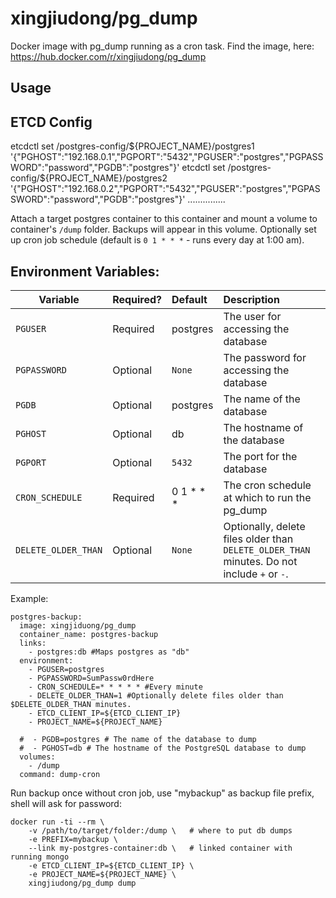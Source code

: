 xingjiudong/pg_dump
================

Docker image with pg_dump running as a cron task. Find the image, here: https://hub.docker.com/r/xingjiudong/pg_dump

## Usage

## ETCD Config
etcdctl set /postgres-config/${PROJECT_NAME}/postgres1 '{"PGHOST":"192.168.0.1","PGPORT":"5432","PGUSER":"postgres","PGPASSWORD":"password","PGDB":"postgres"}'
etcdctl set /postgres-config/${PROJECT_NAME}/postgres2 '{"PGHOST":"192.168.0.2","PGPORT":"5432","PGUSER":"postgres","PGPASSWORD":"password","PGDB":"postgres"}'
...............


Attach a target postgres container to this container and mount a volume to container's `/dump` folder. Backups will appear in this volume. Optionally set up cron job schedule (default is `0 1 * * *` - runs every day at 1:00 am).

## Environment Variables:
| Variable | Required? | Default | Description |
| -------- |:--------- |:------- |:----------- |
| `PGUSER` | Required | postgres | The user for accessing the database |
| `PGPASSWORD` | Optional | `None` | The password for accessing the database |
| `PGDB` | Optional | postgres | The name of the database |
| `PGHOST` | Optional | db | The hostname of the database |
| `PGPORT` | Optional | `5432` | The port for the database |
| `CRON_SCHEDULE` | Required | 0 1 * * * | The cron schedule at which to run the pg_dump |
| `DELETE_OLDER_THAN` | Optional | `None` | Optionally, delete files older than `DELETE_OLDER_THAN` minutes. Do not include `+` or `-`. |

Example:
```
postgres-backup:
  image: xingjiduong/pg_dump
  container_name: postgres-backup
  links:
    - postgres:db #Maps postgres as "db"
  environment:
    - PGUSER=postgres
    - PGPASSWORD=SumPassw0rdHere
    - CRON_SCHEDULE=* * * * * #Every minute
    - DELETE_OLDER_THAN=1 #Optionally delete files older than $DELETE_OLDER_THAN minutes.
    - ETCD_CLIENT_IP=${ETCD_CLIENT_IP}
    - PROJECT_NAME=${PROJECT_NAME} 

  #  - PGDB=postgres # The name of the database to dump
  #  - PGHOST=db # The hostname of the PostgreSQL database to dump
  volumes:
    - /dump
  command: dump-cron
```

Run backup once without cron job, use "mybackup" as backup file prefix, shell will ask for password:

    docker run -ti --rm \
        -v /path/to/target/folder:/dump \   # where to put db dumps
        -e PREFIX=mybackup \
        --link my-postgres-container:db \   # linked container with running mongo
        -e ETCD_CLIENT_IP=${ETCD_CLIENT_IP} \
        -e PROJECT_NAME=${PROJECT_NAME} \
        xingjiudong/pg_dump dump
